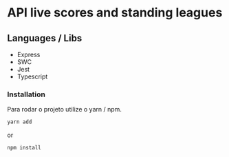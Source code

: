 # API live scores and standing leagues

## Languages / Libs

- Express
- SWC
- Jest
- Typescript

### Installation

Para rodar o projeto utilize o yarn / npm.

```bash
yarn add
```

or

```bash
npm install 
```
